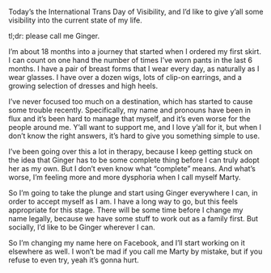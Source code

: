 Today’s the International Trans Day of Visibility, and I’d like to give y’all some visibility into the current state of my life.

tl;dr: please call me Ginger.

I’m about 18 months into a journey that started when I ordered my first skirt. I can count on one hand the number of times I’ve worn pants in the last 6 months. I have a pair of breast forms that I wear every day, as naturally as I wear glasses. I have over a dozen wigs, lots of clip-on earrings, and a growing selection of dresses and high heels.

I’ve never focused too much on a destination, which has started to cause some trouble recently. Specifically, my name and pronouns have been in flux and it’s been hard to manage that myself, and it’s even worse for the people around me. Y’all want to support me, and I love y’all for it, but when I don’t know the right answers, it’s hard to give you something simple to use.

I’ve been going over this a lot in therapy, because I keep getting stuck on the idea that Ginger has to be some complete thing before I can truly adopt her as my own. But I don’t even know what “complete” means. And what’s worse, I’m feeling more and more dysphoria when I call myself Marty.

So I’m going to take the plunge and start using Ginger everywhere I can, in order to accept myself as I am. I have a long way to go, but this feels appropriate for this stage. There will be some time before I change my name legally, because we have some stuff to work out as a family first. But socially, I’d like to be Ginger wherever I can.

So I’m changing my name here on Facebook, and I’ll start working on it elsewhere as well. I won’t be mad if you call me Marty by mistake, but if you refuse to even try, yeah it’s gonna hurt.
